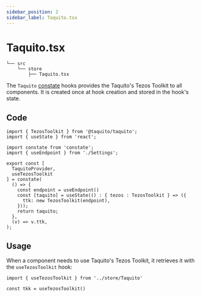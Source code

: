 ```yaml
---
sidebar_position: 2
sidebar_label: Taquito.tsx
---
```


# Taquito.tsx

```
└── src
    └── store
        ├── Taquito.tsx
```

The `Taquito` [constate](/docs/dapps/dappuiproject/#store) hooks provides the Taquito's Tezos Toolkit to all components. It is created once at hook creation and stored in the hook's state.

## Code

```tsx
import { TezosToolkit } from '@taquito/taquito';
import { useState } from 'react';

import constate from 'constate';
import { useEndpoint } from './Settings';

export const [
  TaquitoProvider,
  useTezosToolkit
] = constate(
  () => {
    const endpoint = useEndpoint()
    const [taquito] = useState(() : { tezos : TezosToolkit } => ({
      ttk: new TezosToolkit(endpoint),
    }));
    return taquito;
  },
  (v) => v.ttk,
);
```

## Usage

When a component needs to use Taquito's Tezos Toolkit, it retrieves it with the `useTezosToolkit` hook:

```tsx
import { useTezosToolkit } from '../store/Taquito'

const tkk = useTezosToolkit()
```